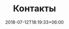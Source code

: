 ---
title: "Контакты"
date: 2018-07-12T18:19:33+06:00
bg_image: images/background/page-title.jpg
description : "This is meta description"
---
